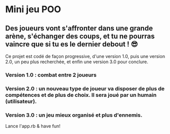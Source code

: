 # Mini jeu POO

## Des joueurs vont s'affronter dans une grande arène, s'échanger des coups, et tu ne pourras vaincre que si tu es le dernier debout ! 😎

Ce projet est codé de façon progressive, d'une version 1.0, puis une version 2.0, un peu plus recherchée, et enfin une version 3.0 pour conclure.

### Version 1.0 : combat entre 2 joueurs

### Version 2.0 : un nouveau type de joueur va disposer de plus de compétences et de plus de choix. Il sera joué par un humain (utilisateur).

### Version 3.0 : un jeu mieux organisé et plus d'ennemis.


Lance l'app.rb & have fun!

